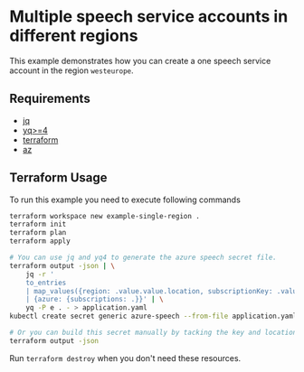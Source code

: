 # Multiple speech service accounts in different regions

This example demonstrates how you can create a one speech service account
in the region `westeurope`. 

## Requirements

- [jq](https://stedolan.github.io/jq/)
- [yq>=4](https://mikefarah.gitbook.io/yq/#install) 
- [terraform](https://www.terraform.io/downloads.html)
- [az](https://docs.microsoft.com/en-us/cli/azure/install-azure-cli)

## Terraform Usage

To run this example you need to execute following commands

```sh
terraform workspace new example-single-region .
terraform init
terraform plan
terraform apply

# You can use jq and yq4 to generate the azure speech secret file.
terraform output -json | \
    jq -r '
    to_entries  
    | map_values({region: .value.value.location, subscriptionKey: .value.value.key}) 
    | {azure: {subscriptions: .}}' | \
    yq -P e . - > application.yaml
kubectl create secret generic azure-speech --from-file application.yaml  

# Or you can build this secret manually by tacking the key and location from
terraform output -json

```

Run `terraform destroy` when you don't need these resources.